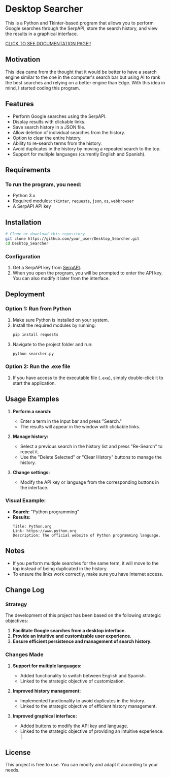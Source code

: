 # Desktop Searcher

This is a Python and Tkinter-based program that allows you to perform Google searches through the SerpAPI, store the search history, and view the results in a graphical interface.

[CLICK TO SEE DOCUMENTATION PAGE!!](https://luismi0202.github.io/Buscador_Escritorio/buscador.html)

## Motivation
This idea came from the thought that it would be better to have a search engine similar to the one in the computer's search bar but using AI to rank the best searches and relying on a better engine than Edge. With this idea in mind, I started coding this program.

## Features
- Perform Google searches using the SerpAPI.
- Display results with clickable links.
- Save search history in a JSON file.
- Allow deletion of individual searches from the history.
- Option to clear the entire history.
- Ability to re-search terms from the history.
- Avoid duplicates in the history by moving a repeated search to the top.
- Support for multiple languages (currently English and Spanish).

## Requirements
### To run the program, you need:
- Python 3.x
- Required modules: `tkinter`, `requests`, `json`, `os`, `webbrowser`
- A SerpAPI API key

## Installation
```bash
# Clone or download this repository
git clone https://github.com/your_user/Desktop_Searcher.git
cd Desktop_Searcher
```

### Configuration
1. Get a SerpAPI key from [SerpAPI](https://serpapi.com/).
2. When you open the program, you will be prompted to enter the API key. You can also modify it later from the interface.

## Deployment
### Option 1: Run from Python
1. Make sure Python is installed on your system.
2. Install the required modules by running:
   ```bash
   pip install requests
   ```
3. Navigate to the project folder and run:
   ```bash
   python searcher.py
   ```

### Option 2: Run the .exe file
1. If you have access to the executable file (`.exe`), simply double-click it to start the application.

## Usage Examples
1. **Perform a search:**
   - Enter a term in the input bar and press "Search."
   - The results will appear in the window with clickable links.

2. **Manage history:**
   - Select a previous search in the history list and press "Re-Search" to repeat it.
   - Use the "Delete Selected" or "Clear History" buttons to manage the history.

3. **Change settings:**
   - Modify the API key or language from the corresponding buttons in the interface.

### Visual Example:
- **Search:** "Python programming"
- **Results:** 
  ```
  Title: Python.org
  Link: https://www.python.org
  Description: The official website of Python programming language.
  ```

## Notes
- If you perform multiple searches for the same term, it will move to the top instead of being duplicated in the history.
- To ensure the links work correctly, make sure you have Internet access.

## Change Log
### Strategy
The development of this project has been based on the following strategic objectives:
1. **Facilitate Google searches from a desktop interface.**
2. **Provide an intuitive and customizable user experience.**
3. **Ensure efficient persistence and management of search history.**

### Changes Made
1. **Support for multiple languages:**
   - Added functionality to switch between English and Spanish.
   - Linked to the strategic objective of customization.

2. **Improved history management:**
   - Implemented functionality to avoid duplicates in the history.
   - Linked to the strategic objective of efficient history management.

3. **Improved graphical interface:**
   - Added buttons to modify the API key and language.
   - Linked to the strategic objective of providing an intuitive experience.
                     |

## License
This project is free to use. You can modify and adapt it according to your needs.
